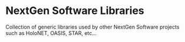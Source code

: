 # NextGen Software Libraries
Collection of generic libraries used by other NextGen Software projects such as HoloNET, OASIS, STAR, etc...
